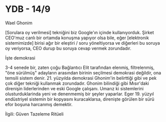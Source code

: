 # YDB - 14/9

Wael Ghonim

[Sorulara oy verilmesi] tekniğini biz Google'ın içinde kullanıyorduk. Şirket CEO'muz canlı bir ortamda konuşma yapıyor olsa bile, eğer [elektronik sistemimizde] birisi ağır bir eleştiri / soru yöneltiyorsa ve diğerleri bu soruya oy veriyorsa, CEO durup bu soruya cevap vermek zorundadır.

İşte demokrasi

3-4 senede bir, zaten çoğu Bağlantıcı Elit tarafından elenmiş, filtrelenmiş, "öne sürülmüş" adayların arasından birinin seçilmesi demokrasi değildir, ona temsili sistem denir. 21. yüzyılda demokrasi Ghonim'in belirttiği gibi ve pek çok diğer tekniği kullanmak zorundadır. Ghonim bilindiği gibi Mısır'daki direnişin liderlerinden ve eski Google çalışanı. Umarız ki sistemlerini olusturduklarinda yeni ve denenmemiş bir şeyler yaparlar. Eger 19. yüzyıl endüstriyel sistemin bir kopyasını kuracaklarsa, direnişte görülen bir sürü efor boşuna harcanmış demektir.

İlgili: Güven Tazeleme Ritüeli
